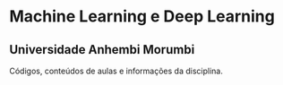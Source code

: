 # Machine Learning e Deep Learning
## Universidade Anhembi Morumbi

Códigos, conteúdos de aulas e informações da disciplina.

